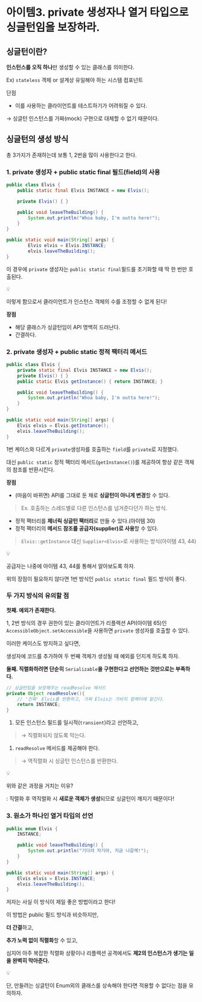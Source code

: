 # 아이템3. private 생성자나 열거 타입으로 싱글턴임을 보장하라.

## 싱글턴이란?

**인스턴스를 오직 하나**만 생성할 수 있는 클래스를 의미한다.

Ex) `stateless` 객체 or 설계상 유일해야 하는 시스템 컴포넌트

단점

- 이를 사용하는 클라이언트를 테스트하기가 어려워질 수 있다.

→ 싱글턴 인스턴스를 가짜(mock) 구현으로 대체할 수 없기 때문이다.

## 싱글턴의 생성 방식

총 3가지가 존재하는데 보통 1, 2번을 많이 사용한다고 한다.

### 1. private 생성자 + public static final 필드(field)의 사용

```java
public class Elvis {
    public static final Elvis INSTANCE = new Elvis();

    private Elvis() { }

    public void leaveTheBuilding() {
        System.out.println("Whoa baby, I'm outta here!");
    }
}
```

```java
public static void main(String[] args) {
		Elvis elvis = Elvis.INSTANCE;
		elvis.leaveTheBuilding();
}
```

이 경우에 `private` 생성자는 `public static final`필드를 초기화할 때 딱 한 번만 호출된다.

<aside>
💡

이렇게 함으로서 클라이언트가 인스턴스 객체의 수를 조정할 수 없게 된다!

</aside>

**장점**

- 해당 클래스가 싱글턴임이 API 명백히 드러난다.
- 간결하다.

### 2. private 생성자 + public static 정적 팩터리 메서드

```java
public class Elvis {
    private static final Elvis INSTANCE = new Elvis();
    private Elvis() { }
    public static Elvis getInstance() { return INSTANCE; }

    public void leaveTheBuilding() {
        System.out.println("Whoa baby, I'm outta here!");
    }
}
```

```java
public static void main(String[] args) {
    Elvis elvis = Elvis.getInstance();
    elvis.leaveTheBuilding();
}
```

1번 케이스와 다르게 `private`생성자를 호출하는 `field`를 `private`로 지정했다.

대신 `public static` 정적 팩터리 메서드(`getInstance()`)를 제공하여 항상 같은 객체의 참조를 반환시킨다.

**장점**

- (마음이 바뀌면) API를 그대로 둔 채로 **싱글턴이 아니게 변경**할 수 있다.

> Ex. 호출하는 스레드별로 다른 인스턴스를 넘겨준다던가 하는 방식.
> 
- 정적 팩터리를 **제너릭 싱글턴 팩터리**로 만들 수 있다.(아이템 30)
- 정적 팩터리의 **메서드 참조를 공급자(supplier)로 사용**할 수 있다.

> `Elvis::getInstance` 대신 `Supplier<Elvis>`로 사용하는 방식(아이템 43, 44)
> 

<aside>
💡

공급자는 나중에 아이템 43, 44를 통해서 알아보도록 하자.

</aside>

위의 장점이 필요하지 않다면 1번 방식인 `public static final` 필드 방식이 좋다.

### 두 가지 방식의 유의할 점

**첫째. 예외가 존재한다.**

1, 2번 방식의 경우 권한이 있는 클라이언트가 리플렉션 API(아이템 65)인 `AccessibleObject.setAccessible`을 사용하면 `private` 생성자를 호출할 수 있다.

이러한 케이스도 방지하고 싶다면,

생성자에 코드를 추가하여 두 번째 객체가 생성될 때 예외를 던지게 하도록 하자.

**둘째. 직렬화하려면 단순히** `Serializable`**을 구현한다고 선언하는 것만으로는 부족하다.**

```java
// 싱글턴임을 보장해주는 readResolve 메서드
private Object readResolve(){
	// '진짜' Elvis를 반환하고, 가짜 Elvis는 가비지 컬렉터에 맡긴다.
	return INSTANCE;
}
```

1. 모든 인스턴스 필드를 일시적(`transient`)라고 선언하고, 

> → 직렬화되지 않도록 막는다.
> 
1. `readResolve` 메서드를 제공해야 한다.

> → 역직렬화 시 싱글턴 인스턴스를 반환한다.
> 

<aside>
💡

위와 같은 과정을 거치는 이유?

: 직렬화 후 역직렬화 시 **새로운 객체가 생성**되므로 싱글턴이 깨지기 때문이다!

</aside>

### 3. 원소가 하나인 열거 타입의 선언

```java
public enum Elvis {
    INSTANCE;

    public void leaveTheBuilding() {
        System.out.println("기다려 자기야, 지금 나갈께!");
    }
}
```

```java
public static void main(String[] args) {
    Elvis elvis = Elvis.INSTANCE;
    elvis.leaveTheBuilding();
}
```

저자는 사실 이 방식이 제일 좋은 방법이라고 한다!

이 방법은 public 필드 방식과 비슷하지만,

**더 간결**하고,

**추가 노력 없이 직렬화**할 수 있고,

심지어 아주 복잡한 직렬화 상황이나 리플렉션 공격에서도 **제2의 인스턴스가 생기는 일을 완벽히 막아준다.**

<aside>
💡

단, 만들려는 싱글턴이 Enum외의 클래스를 상속해야 한다면 적용할 수 없다는 점을 유의하자.

</aside>